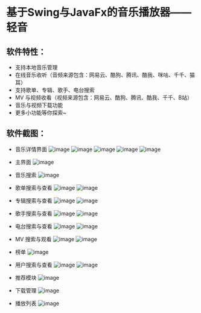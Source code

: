 # 基于Swing与JavaFx的音乐播放器——轻音

## 软件特性：
- 支持本地音乐管理
- 在线音乐收听（音频来源包含：网易云、酷狗、腾讯、酷我、咪咕、千千、猫耳）
- 支持歌单、专辑、歌手、电台搜索
- MV 与视频收看（视频来源包含：网易云、酷狗、腾讯、酷我、千千、B站）
- 音乐与视频下载功能
- 更多小功能等你探索~

## 软件截图：
- 音乐详情界面
![image](https://user-images.githubusercontent.com/70871914/204016386-8b4b57d0-cc0a-4d69-9750-eeb2faaeab39.png)
![image](https://user-images.githubusercontent.com/70871914/198876047-956be641-f115-40be-8958-ca20e25f664e.png)
![image](https://user-images.githubusercontent.com/70871914/198876064-ed192849-ab63-481d-b1f1-80768928fb7d.png)
![image](https://user-images.githubusercontent.com/70871914/198876077-7f24aed8-f83d-4189-b7d4-afc2cd3fab38.png)
![image](https://user-images.githubusercontent.com/70871914/198876086-d3e9ac2c-a04f-4feb-9ed4-6dda0163a19e.png)

- 主界面
![image](https://user-images.githubusercontent.com/70871914/198876113-4e097d37-4b0b-4a91-b1b1-bd6c4079d306.png)

- 音乐搜索
![image](https://user-images.githubusercontent.com/70871914/198876143-2da0a217-49ca-4610-9911-15bcc85cb314.png)

- 歌单搜索与查看
![image](https://user-images.githubusercontent.com/70871914/198876156-d412534c-8a1c-4d2a-bc1e-38a4bc32f65f.png)
![image](https://user-images.githubusercontent.com/70871914/198876168-84ff21be-f221-4cdc-bca4-fc5f010a370d.png)

- 专辑搜索与查看
![image](https://user-images.githubusercontent.com/70871914/198876187-a78be9d4-4d6f-4744-834e-78f5f3710f4c.png)
![image](https://user-images.githubusercontent.com/70871914/198876194-07d84fb3-b0dd-4db1-b55e-a498623004f7.png)

- 歌手搜索与查看
![image](https://user-images.githubusercontent.com/70871914/198876206-d7e08140-c324-4de2-bf89-6187fc54bb48.png)
![image](https://user-images.githubusercontent.com/70871914/198876213-fb41daa8-7260-4aeb-951e-ac4662060fdc.png)

- 电台搜索与查看
![image](https://user-images.githubusercontent.com/70871914/198876244-b7181d11-b9ea-45a4-a6bb-da33cfd097bb.png)
![image](https://user-images.githubusercontent.com/70871914/198876249-15b1f90c-80a9-4876-98f9-89cf5660e00f.png)

- MV 搜索与观看
![image](https://user-images.githubusercontent.com/70871914/198876285-6055ab49-4a54-49ff-aff1-e89d1344feb9.png)
![image](https://user-images.githubusercontent.com/70871914/198876297-a0f82d8c-0b49-466a-8707-b85465ead468.png)

- 榜单
![image](https://user-images.githubusercontent.com/70871914/198876313-e2abf9ee-855f-4d45-92d9-39aa2d461660.png)

- 用户搜索与查看
![image](https://user-images.githubusercontent.com/70871914/198876346-1123b751-eb48-49bd-89d7-20a77cb92816.png)
![image](https://user-images.githubusercontent.com/70871914/198876391-85eb0262-c548-4e6b-aae1-6dab547a5fe9.png)

- 推荐模块
![image](https://user-images.githubusercontent.com/70871914/198876412-4be55065-1fe5-4400-9d4a-f65dfe045054.png)

- 下载管理
![image](https://user-images.githubusercontent.com/70871914/198876426-47eea68a-a951-4c40-a781-c457970f055f.png)

- 播放列表
![image](https://user-images.githubusercontent.com/70871914/198876433-e69b718f-84bc-4ea9-9cca-3708b8b47b5b.png)

